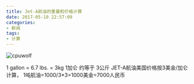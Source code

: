 ```yaml
---
title: Jet-A航油的重量和价格计算
date: 2017-05-10 22:57:09
categories:
- 新闻
tags:
- 计算
---
```



![cpuwolf](/images/data/attachment/201705/11/072241qbukbbikty0u3ltk.jpg)

1 gallon = 6.7 lbs. = 3kg
1加仑 约等于 3公斤
JET-A航油美国价格按3美金/加仑计算，
1吨航油=1000/3*3=1000美金=7000人民币
